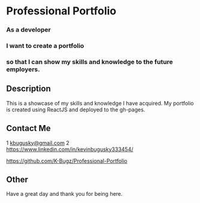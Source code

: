 # Professional Portfolio

### As a developer<br>
### I want to create a portfolio<br>
### so that I can show my skills and knowledge to the future employers. 

## Description

This is a showcase of my skills and knowledge I have acquired. My portfolio is created using ReactJS and deployed to the gh-pages.


<!-- Links to your social media accounts -->
## Contact Me
1 kbugusky@gmail.com
2 https://www.linkedin.com/in/kevinbugusky333454/

https://github.com/K-Bugz/Professional-Portfolio

## Other 

Have a great day and thank you for being here. 
